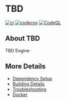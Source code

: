 # TBD

[![ci](https://github.com/MantasXVIII/TBD/actions/workflows/ci.yml/badge.svg)](https://github.com/MantasXVIII/TBD/actions/workflows/ci.yml)
[![codecov](https://codecov.io/gh/MantasXVIII/TBD/branch/main/graph/badge.svg)](https://codecov.io/gh/MantasXVIII/TBD)
[![CodeQL](https://github.com/MantasXVIII/TBD/actions/workflows/codeql-analysis.yml/badge.svg)](https://github.com/MantasXVIII/TBD/actions/workflows/codeql-analysis.yml)

## About TBD
TBD Engine


## More Details

 * [Dependency Setup](README_dependencies.md)
 * [Building Details](README_building.md)
 * [Troubleshooting](README_troubleshooting.md)
 * [Docker](README_docker.md)
